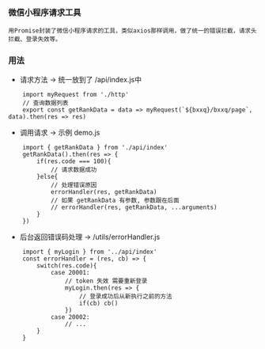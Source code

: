 ###    微信小程序请求工具

    用Promise封装了微信小程序请求的工具，类似axios那样调用，做了统一的错误拦截，请求头拦截、登录失效等。

###   用法

+ 请求方法 -> 统一放到了 /api/index.js中
```
    import myRequest from './http'
    // 查询数据列表
    export const getRankData = data => myRequest(`${bxxq}/bxxq/page`, data).then(res => res)
```

+ 调用请求 -> 示例 demo.js
```
    import { getRankData } from './api/index'
    getRankData().then(res => {
        if(res.code === 100){
            // 请求数据成功
        }else{
            // 处理错误原因
            errorHandler(res, getRankData)
            // 如果 getRankData 有参数, 参数跟在后面
            // errorHandler(res, getRankData, ...arguments)
        }
    })
```

+ 后台返回错误码处理 -> /utils/errorHandler.js
```
    import { myLogin } from '../api/index'
    const errorHandler = (res, cb) => {
        switch(res.code){
            case 20001:
                // token 失效 需要重新登录
                myLogin.then(res => {
                    // 登录成功后从新执行之前的方法
                    if(cb) cb()
                })
            case 20002:
                // ...
        }
    }
```